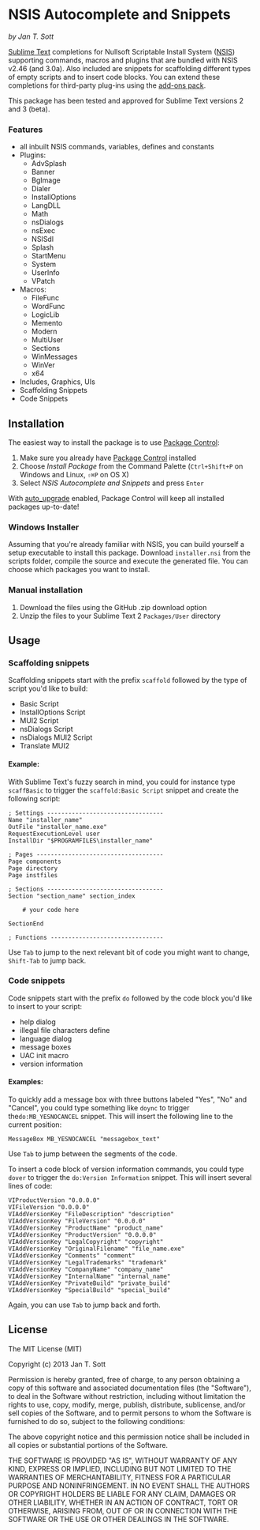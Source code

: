 # NSIS Autocomplete and Snippets
*by Jan T. Sott*

[Sublime Text](http://www.sublimetext.com/) completions for Nullsoft Scriptable Install System ([NSIS](http://nsis.sourceforge.net)) supporting commands, macros and plugins that are bundled with NSIS v2.46 (and 3.0a). Also included are snippets for scaffolding different types of empty scripts and to insert code blocks. You can extend these completions for third-party plug-ins using the [add-ons pack](https://github.com/idleberg/NSIS-Sublime-Text-Addons).

This package has been tested and approved for Sublime Text versions 2 and 3 (beta).

### Features
* all inbuilt NSIS commands, variables, defines and constants
* Plugins:
    * AdvSplash
    * Banner
    * BgImage
    * Dialer
    * InstallOptions
    * LangDLL
    * Math
    * nsDialogs
    * nsExec
    * NSISdl
    * Splash
    * StartMenu
    * System
    * UserInfo
    * VPatch
* Macros:
    * FileFunc
    * WordFunc
    * LogicLib
    * Memento
    * Modern
    * MultiUser
    * Sections
    * WinMessages
    * WinVer
    * x64
* Includes, Graphics, UIs
* Scaffolding Snippets
* Code Snippets

## Installation

The easiest way to install the package is to use [Package Control](http://wbond.net/sublime_packages/package_control):

1. Make sure you already have [Package Control](http://wbond.net/sublime_packages/package_control) installed
2. Choose *Install Package* from the Command Palette (`Ctrl+Shift+P` on Windows and Linux, `⇧⌘P` on OS X)
3. Select *NSIS Autocomplete and Snippets* and press `Enter`

With [auto_upgrade](http://wbond.net/sublime_packages/package_control/settings) enabled, Package Control will keep all installed packages up-to-date!

### Windows Installer
Assuming that you're already familiar with NSIS, you can build yourself a setup executable to install this package. Download `installer.nsi` from the scripts folder, compile the source and execute the generated file. You can choose which packages you want to install.

### Manual installation

1. Download the files using the GitHub .zip download option
2. Unzip the files to your Sublime Text 2 `Packages/User` directory

## Usage

### Scaffolding snippets

Scaffolding snippets start with the prefix `scaffold` followed by the type of script you'd like to build:

* Basic Script
* InstallOptions Script
* MUI2 Script
* nsDialogs Script
* nsDialogs MUI2 Script
* Translate MUI2

#### Example:
With Sublime Text's fuzzy search in mind, you could for instance type `scaffBasic` to trigger the `scaffold:Basic Script` snippet and create the following script:

    ; Settings ---------------------------------
    Name "installer_name"
    OutFile "installer_name.exe"
    RequestExecutionLevel user
    InstallDir "$PROGRAMFILES\installer_name"
    
    ; Pages ------------------------------------
    Page components
    Page directory
    Page instfiles
    
    ; Sections ---------------------------------
    Section "section_name" section_index
    
        # your code here
    
    SectionEnd
    
    ; Functions --------------------------------

Use `Tab` to jump to the next relevant bit of code you might want to change, `Shift-Tab` to jump back.

### Code snippets

Code snippets start with the prefix `do` followed by the code block you'd like to insert to your script:

* help dialog
* illegal file characters define
* language dialog
* message boxes
* UAC init macro
* version information

#### Examples:
To quickly add a message box with three buttons labeled "Yes", "No" and "Cancel", you could type something like `doync` to trigger the`do:MB_YESNOCANCEL` snippet. This will insert the following line to the current position:

    MessageBox MB_YESNOCANCEL "messagebox_text"
    
Use `Tab` to jump between the segments of the code.

To insert a code block of version information commands, you could type `dover` to trigger the `do:Version Information` snippet. This will insert several lines of code:

    VIProductVersion "0.0.0.0"
    VIFileVersion "0.0.0.0"
    VIAddVersionKey "FileDescription" "description"
    VIAddVersionKey "FileVersion" "0.0.0.0"
    VIAddVersionKey "ProductName" "product_name"
    VIAddVersionKey "ProductVersion" "0.0.0.0"
    VIAddVersionKey "LegalCopyright" "copyright"
    VIAddVersionKey "OriginalFilename" "file_name.exe"
    VIAddVersionKey "Comments" "comment"
    VIAddVersionKey "LegalTrademarks" "trademark"
    VIAddVersionKey "CompanyName" "company_name"
    VIAddVersionKey "InternalName" "internal_name"
    VIAddVersionKey "PrivateBuild" "private_build"
    VIAddVersionKey "SpecialBuild" "special_build"

Again, you can use `Tab` to jump back and forth.

## License

The MIT License (MIT)

Copyright (c) 2013 Jan T. Sott

Permission is hereby granted, free of charge, to any person obtaining a copy
of this software and associated documentation files (the "Software"), to deal
in the Software without restriction, including without limitation the rights
to use, copy, modify, merge, publish, distribute, sublicense, and/or sell
copies of the Software, and to permit persons to whom the Software is
furnished to do so, subject to the following conditions:

The above copyright notice and this permission notice shall be included in
all copies or substantial portions of the Software.

THE SOFTWARE IS PROVIDED "AS IS", WITHOUT WARRANTY OF ANY KIND, EXPRESS OR
IMPLIED, INCLUDING BUT NOT LIMITED TO THE WARRANTIES OF MERCHANTABILITY,
FITNESS FOR A PARTICULAR PURPOSE AND NONINFRINGEMENT. IN NO EVENT SHALL THE
AUTHORS OR COPYRIGHT HOLDERS BE LIABLE FOR ANY CLAIM, DAMAGES OR OTHER
LIABILITY, WHETHER IN AN ACTION OF CONTRACT, TORT OR OTHERWISE, ARISING FROM,
OUT OF OR IN CONNECTION WITH THE SOFTWARE OR THE USE OR OTHER DEALINGS IN
THE SOFTWARE.